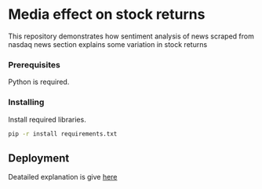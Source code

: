# Media effect on stock returns

This repository demonstrates how sentiment analysis of news scraped from nasdaq news section explains some variation in stock returns

### Prerequisites

Python is required.

### Installing

Install required libraries.

```bash
pip -r install requirements.txt
```

## Deployment

Deatailed explanation is give [here](https://navruzbek1992.github.io/data_science_challenges/projects/news_and_boeing_stocks.html)
